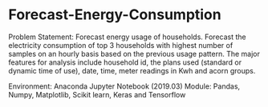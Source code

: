 # Forecast-Energy-Consumption

Problem Statement: Forecast energy usage of households. Forecast the electricity consumption of top 3 households with 
highest number of samples on an hourly basis based on the previous usage pattern. The major features for analysis 
include household id, the plans used (standard or dynamic time of use), date, time, meter readings in Kwh and acorn groups.

Environment:
      Anaconda Jupyter Notebook (2019.03)
      Module:
            Pandas, Numpy, Matplotlib, Scikit learn, Keras and Tensorflow
